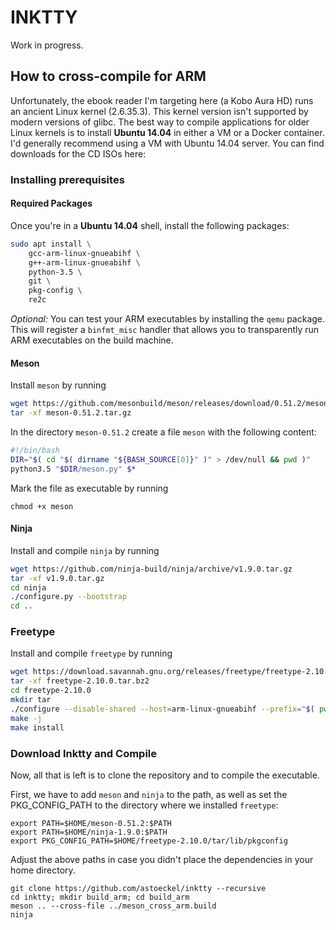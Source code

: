 # INKTTY

Work in progress.

## How to cross-compile for ARM

Unfortunately, the ebook reader I'm targeting here (a Kobo Aura HD) runs an ancient Linux kernel (2.6.35.3). This kernel version isn't supported by modern versions of glibc. The best way to compile applications for older Linux kernels is to install **Ubuntu 14.04** in either a VM or a Docker container. I'd generally recommend using a VM with Ubuntu 14.04 server. You can find downloads for the CD ISOs here: 

### Installing prerequisites

#### Required Packages
Once you're in a **Ubuntu 14.04** shell, install the following packages:
```sh
sudo apt install \
    gcc-arm-linux-gnueabihf \
    g++-arm-linux-gnueabihf \
    python-3.5 \
    git \
    pkg-config \
    re2c
```

*Optional:* You can test your ARM executables by installing the `qemu` package. This will register a `binfmt_misc` handler that allows you to transparently run ARM executables on the build machine.

#### Meson

Install `meson` by running
```sh
wget https://github.com/mesonbuild/meson/releases/download/0.51.2/meson-0.51.2.tar.gz
tar -xf meson-0.51.2.tar.gz
```
In the directory `meson-0.51.2` create a file `meson` with the following content:
```sh
#!/bin/bash
DIR="$( cd "$( dirname "${BASH_SOURCE[0]}" )" > /dev/null && pwd )"
python3.5 "$DIR/meson.py" $*
```
Mark the file as executable by running
```
chmod +x meson
```

#### Ninja

Install and compile `ninja` by running
```sh
wget https://github.com/ninja-build/ninja/archive/v1.9.0.tar.gz
tar -xf v1.9.0.tar.gz
cd ninja
./configure.py --bootstrap
cd ..
```

### Freetype

Install and compile `freetype` by running
```sh
wget https://download.savannah.gnu.org/releases/freetype/freetype-2.10.0.tar.bz2
tar -xf freetype-2.10.0.tar.bz2
cd freetype-2.10.0
mkdir tar
./configure --disable-shared --host=arm-linux-gnueabihf --prefix="$( pwd )/tar"
make -j
make install
```

### Download Inktty and Compile

Now, all that is left is to clone the repository and to compile the executable.

First, we have to add `meson` and `ninja` to the path, as well as set the PKG_CONFIG_PATH to the directory where we installed `freetype`:
```
export PATH=$HOME/meson-0.51.2:$PATH
export PATH=$HOME/ninja-1.9.0:$PATH
export PKG_CONFIG_PATH=$HOME/freetype-2.10.0/tar/lib/pkgconfig
```
Adjust the above paths in case you didn't place the dependencies in your home directory.

```
git clone https://github.com/astoeckel/inktty --recursive
cd inktty; mkdir build_arm; cd build_arm
meson .. --cross-file ../meson_cross_arm.build
ninja
```
